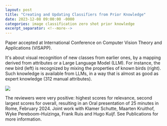 ```yaml
---
layout: post
title: "Creating and Updating Classifiers from Prior Knowledge"
date: 2023-12-08 09:00:00 -0000
categories: image classification zero shot prior knowledge
excerpt_separator: <!--more-->
---
```


Paper accepted at International Conference on Computer Vision Theory and Applications (VISAPP). 

It's about visual recognition of new classes from earlier ones, by a mapping derived from attributes or a Large Language Model (LLM). 
For instance, the new bird (left) is recognized by mixing the properties of known birds (right). 
Such knowledge is available from LLMs, in a way that is almost as good as expert knowledge (312 manual attributes). 

<img src="https://gertjanburghouts.github.io/pictures/visapp_method_2024.jpg">

The reviewers were very positive: highest scores for relevance, second largest scores for overall, resulting in an Oral presentation of 25 minutes in Rome, February 2024. 
Joint work with Klamer Schutte, Maarten Kruithof, Wyke Pereboom-Huizinga, Frank Ruis and Hugo Kuijf. 
See Publications for more information.
